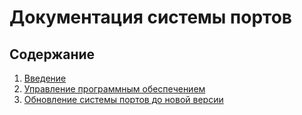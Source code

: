 # Документация системы портов

## Содержание

1. [Введение](intro.md)
2. [Управление программным обеспечением](package-manage.md)
3. [Обновление системы портов до новой версии](update-port-system.md)
